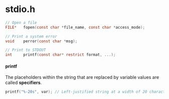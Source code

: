 # stdio.h

```c
// Open a file
FILE*   fopen(const char *file_name, const char *access_mode);

// Print a system error
void    perror(const char *msg);

// Print to STDOUT
int     printf(const char* restrict format, ...);
```

#### printf

The placeholders within the string that are replaced by variable values are called **specifiers**.

```c
printf("%-20s", var); // Left-justified string at a width of 20 characters
```